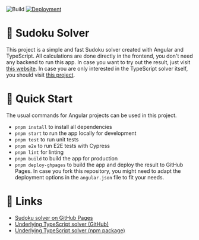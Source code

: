 ![Build](https://github.com/luth1um/sudoku-solver-angular/actions/workflows/build_and_test.yml/badge.svg?branch=release) [![Deployment](https://github.com/luth1um/sudoku-solver-angular/actions/workflows/deploy.yml/badge.svg)](https://github.com/luth1um/sudoku-solver-angular/actions/workflows/deploy.yml)

# 🤔 Sudoku Solver

This project is a simple and fast Sudoku solver created with Angular and TypeScript. All calculations are done directly in the frontend, you don't need any backend to run this app. In case you want to try out the result, just visit [this website](https://luth1um.github.io/sudoku-solver-angular/). In case you are only interested in the TypeScript solver itself, you should visit [this project](https://github.com/luth1um/sudoku-solver-typescript).

# 🚀 Quick Start

The usual commands for Angular projects can be used in this project.

- `pnpm install` to install all dependencies
- `pnpm start` to run the app locally for development
- `pnpm test` to run unit tests
- `pnpm e2e` to run E2E tests with Cypress
- `pnpm lint` for linting
- `pnpm build` to build the app for production
- `pnpm deploy-ghpages` to build the app and deploy the result to GitHub Pages. In case you fork this repository, you might need to adapt the deployment options in the `angular.json` file to fit your needs.

# 🔗 Links

- [Sudoku solver on GitHub Pages](https://luth1um.github.io/sudoku-solver-angular/)
- [Underlying TypeScript solver (GitHub)](https://github.com/luth1um/sudoku-solver-typescript)
- [Underlying TypeScript solver (npm package)](https://www.npmjs.com/package/fast-sudoku-solver)
